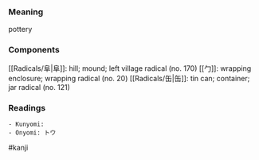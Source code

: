 ### Meaning

pottery

### Components

[[Radicals/阜|阜]]: hill; mound; left village radical (no. 170) [[勹]]: wrapping enclosure; wrapping radical (no. 20) [[Radicals/缶|缶]]: tin can; container; jar radical (no. 121)

### Readings

```
- Kunyomi: 
- Onyomi: トウ
```

#kanji